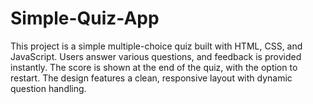 # Simple-Quiz-App
This project is a simple multiple-choice quiz built with HTML, CSS, and JavaScript. Users answer various questions, and feedback is provided instantly. The score is shown at the end of the quiz, with the option to restart. The design features a clean, responsive layout with dynamic question handling.
